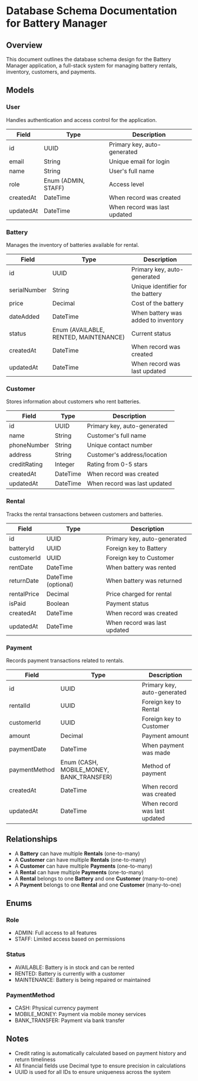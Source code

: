# Database Schema Documentation for Battery Manager

## Overview
This document outlines the database schema design for the Battery Manager application, a full-stack system for managing battery rentals, inventory, customers, and payments.

## Models

### User
Handles authentication and access control for the application.

| Field | Type | Description |
|-------|------|-------------|
| id | UUID | Primary key, auto-generated |
| email | String | Unique email for login |
| name | String | User's full name |
| role | Enum (ADMIN, STAFF) | Access level |
| createdAt | DateTime | When record was created |
| updatedAt | DateTime | When record was last updated |

### Battery
Manages the inventory of batteries available for rental.

| Field | Type | Description |
|-------|------|-------------|
| id | UUID | Primary key, auto-generated |
| serialNumber | String | Unique identifier for the battery |
| price | Decimal | Cost of the battery |
| dateAdded | DateTime | When battery was added to inventory |
| status | Enum (AVAILABLE, RENTED, MAINTENANCE) | Current status |
| createdAt | DateTime | When record was created |
| updatedAt | DateTime | When record was last updated |

### Customer
Stores information about customers who rent batteries.

| Field | Type | Description |
|-------|------|-------------|
| id | UUID | Primary key, auto-generated |
| name | String | Customer's full name |
| phoneNumber | String | Unique contact number |
| address | String | Customer's address/location |
| creditRating | Integer | Rating from 0-5 stars |
| createdAt | DateTime | When record was created |
| updatedAt | DateTime | When record was last updated |

### Rental
Tracks the rental transactions between customers and batteries.

| Field | Type | Description |
|-------|------|-------------|
| id | UUID | Primary key, auto-generated |
| batteryId | UUID | Foreign key to Battery |
| customerId | UUID | Foreign key to Customer |
| rentDate | DateTime | When battery was rented |
| returnDate | DateTime (optional) | When battery was returned |
| rentalPrice | Decimal | Price charged for rental |
| isPaid | Boolean | Payment status |
| createdAt | DateTime | When record was created |
| updatedAt | DateTime | When record was last updated |

### Payment
Records payment transactions related to rentals.

| Field | Type | Description |
|-------|------|-------------|
| id | UUID | Primary key, auto-generated |
| rentalId | UUID | Foreign key to Rental |
| customerId | UUID | Foreign key to Customer |
| amount | Decimal | Payment amount |
| paymentDate | DateTime | When payment was made |
| paymentMethod | Enum (CASH, MOBILE_MONEY, BANK_TRANSFER) | Method of payment |
| createdAt | DateTime | When record was created |
| updatedAt | DateTime | When record was last updated |

## Relationships

- A **Battery** can have multiple **Rentals** (one-to-many)
- A **Customer** can have multiple **Rentals** (one-to-many)
- A **Customer** can have multiple **Payments** (one-to-many)
- A **Rental** can have multiple **Payments** (one-to-many)
- A **Rental** belongs to one **Battery** and one **Customer** (many-to-one)
- A **Payment** belongs to one **Rental** and one **Customer** (many-to-one)

## Enums

### Role
- ADMIN: Full access to all features
- STAFF: Limited access based on permissions

### Status
- AVAILABLE: Battery is in stock and can be rented
- RENTED: Battery is currently with a customer
- MAINTENANCE: Battery is being repaired or maintained

### PaymentMethod
- CASH: Physical currency payment
- MOBILE_MONEY: Payment via mobile money services
- BANK_TRANSFER: Payment via bank transfer

## Notes
- Credit rating is automatically calculated based on payment history and return timeliness
- All financial fields use Decimal type to ensure precision in calculations
- UUID is used for all IDs to ensure uniqueness across the system
